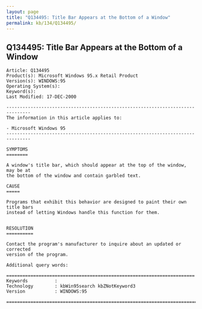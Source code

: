 ```yaml
---
layout: page
title: "Q134495: Title Bar Appears at the Bottom of a Window"
permalink: kb/134/Q134495/
---
```


## Q134495: Title Bar Appears at the Bottom of a Window

	Article: Q134495
	Product(s): Microsoft Windows 95.x Retail Product
	Version(s): WINDOWS:95
	Operating System(s): 
	Keyword(s): 
	Last Modified: 17-DEC-2000
	
	-------------------------------------------------------------------------------
	The information in this article applies to:
	
	- Microsoft Windows 95 
	-------------------------------------------------------------------------------
	
	SYMPTOMS
	========
	
	A window's title bar, which should appear at the top of the window, may be at
	the bottom of the window and contain garbled text.
	
	CAUSE
	=====
	
	Programs that exhibit this behavior are designed to paint their own title bars
	instead of letting Windows handle this function for them.
	
	
	RESOLUTION
	==========
	
	Contact the program's manufacturer to inquire about an updated or corrected
	version of the program.
	
	Additional query words:
	
	======================================================================
	Keywords          :  
	Technology        : kbWin95search kbZNotKeyword3
	Version           : WINDOWS:95
	
	=============================================================================
	
